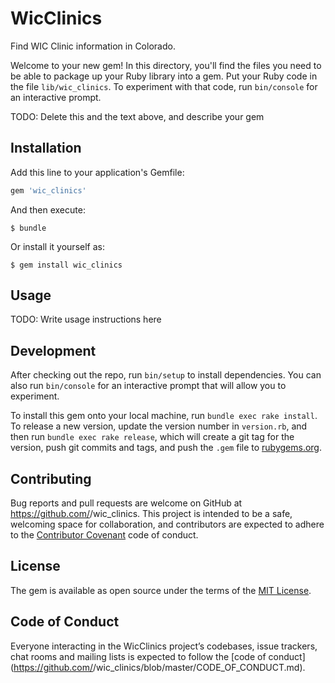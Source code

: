 # WicClinics

Find WIC Clinic information in Colorado.

Welcome to your new gem! In this directory, you'll find the files you need to be able to package up your Ruby library into a gem. Put your Ruby code in the file `lib/wic_clinics`. To experiment with that code, run `bin/console` for an interactive prompt.

TODO: Delete this and the text above, and describe your gem

## Installation

Add this line to your application's Gemfile:

```ruby
gem 'wic_clinics'
```

And then execute:

    $ bundle

Or install it yourself as:

    $ gem install wic_clinics

## Usage

TODO: Write usage instructions here

## Development

After checking out the repo, run `bin/setup` to install dependencies. You can also run `bin/console` for an interactive prompt that will allow you to experiment.

To install this gem onto your local machine, run `bundle exec rake install`. To release a new version, update the version number in `version.rb`, and then run `bundle exec rake release`, which will create a git tag for the version, push git commits and tags, and push the `.gem` file to [rubygems.org](https://rubygems.org).

## Contributing

Bug reports and pull requests are welcome on GitHub at https://github.com/<github username>/wic_clinics. This project is intended to be a safe, welcoming space for collaboration, and contributors are expected to adhere to the [Contributor Covenant](http://contributor-covenant.org) code of conduct.

## License

The gem is available as open source under the terms of the [MIT License](https://opensource.org/licenses/MIT).

## Code of Conduct

Everyone interacting in the WicClinics project’s codebases, issue trackers, chat rooms and mailing lists is expected to follow the [code of conduct](https://github.com/<github username>/wic_clinics/blob/master/CODE_OF_CONDUCT.md).
